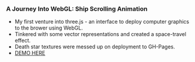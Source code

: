 ### A Journey Into WebGL: Ship Scrolling Animation
- My first venture into three.js - an interface to deploy computer graphics to the brower using WebGL.
- Tinkered with some vector representations and created a space-travel effect.
- Death star textures were messed up on deployment to GH-Pages.
- [DEMO HERE](https://cadentj.github.io/starwars-cover/)
